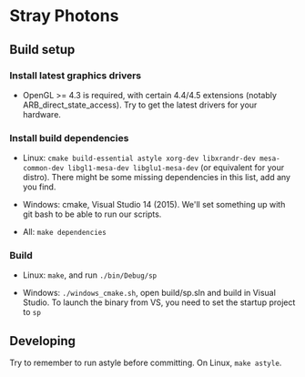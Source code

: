 Stray Photons
=============

Build setup
-----------

### Install latest graphics drivers

- OpenGL >= 4.3 is required, with certain 4.4/4.5 extensions (notably ARB_direct_state_access).
Try to get the latest drivers for your hardware.

### Install build dependencies

- Linux: `cmake build-essential astyle xorg-dev libxrandr-dev mesa-common-dev libgl1-mesa-dev libglu1-mesa-dev` (or equivalent for your distro).
There might be some missing dependencies in this list, add any you find.

- Windows: cmake, Visual Studio 14 (2015).
We'll set something up with git bash to be able to run our scripts.

- All: `make dependencies`

### Build

- Linux: `make`, and run `./bin/Debug/sp`

- Windows: `./windows_cmake.sh`, open build/sp.sln and build in Visual Studio. To launch the binary from VS, you need to set the startup project to `sp`


Developing
----------

Try to remember to run astyle before committing. On Linux, `make astyle`.
